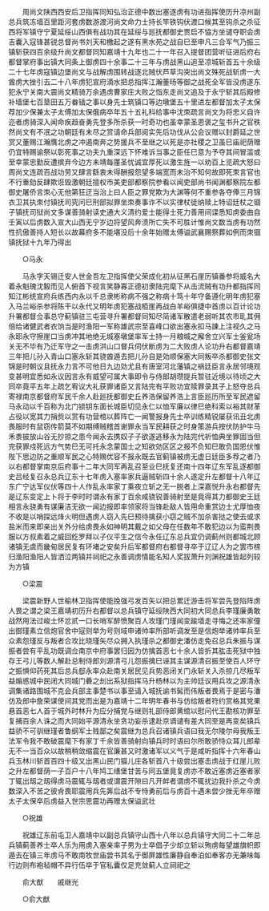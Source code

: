<!-- { "loadSidebar": true } -->
　　周尚文陕西西安后卫指挥同知弘治正德中数出塞逐虏有功进指挥使历升凉州副总兵筑冻墙百里距河套虏数游渡河尚文命力士持长竿铁钩伏渡口候其至钩杀之杀征西将军镇守宁夏延绥山西俱有战功其在延绥与廵抚都御史贾启不恊方坐谴夺职会虏吉囊入寇锋甚锐总督尚书刘天和檄起之遂有黑水苑之战自巳至申凡三合军气乃振三镇斩获四百余级升尚文都督同知嘉靖十九年也二十一年召入提督团营听征进后府右都督掌府事出镇大同条上御虏四十余事二十三年与虏战黑山追至凉城斩首五十余级二十七年虏寇镇边堡尚文与战解虏围转战逐北贼伏芦草沟突出尚文殊死战斩虏一大酋虏大挫引去二十八年虏犯宣府滴水把总指挥江瀚董旸等御之战死全军皆没虏遂东犯永宁关南大震尚文精骑万余遇虏曹家庄大败之恉东走尚文追及于永宁斩其后殿修补墙堡七百垦田五万畚锸之事以身先士筑镇口等边墩堡五十里进左都督加太子太保荐加少保兼太子太傅加太保俄病卒年五十五礼科给事中沈朿疏言尚文为将忠义自许迩者虏骑深入闻命疾趋奋勇先登多所杀获一时奇功也虽幸蒙圣恩褒之玺书升之官秩然尚文有不冺之功朝廷有未尽之赏请命兵部阅实先后功伐从公会议赠以封爵延之世赏又董赐江瀚膺北虏之冲遏南奔之势援兵不至继之以死是亦社稷之卫虽巳庙祀荫赠仍宜特赐谕祭以彰死事之功夫九重深远下怀难诉当事之臣任巳意为予夺其间冒滥或至幸蒙忠勤反遭摈弃今边方未靖每厪圣忧诚宜厚死以激生旌一以劝百上览疏大怒曰周尚文连疏百战功劳又肆言繇衷未得酬报怨望多端宽而未治不知何故即死朿言官也不行重劾反肆欺诳毁激朝廷擅权市美吏部都察院参看以闻吏部尚书闻渊都察院左都御史屠侨言朿心无他第狂迂当治上曰人臣之罪党欺为大渊等何不重参各夺俸三月锦衣卫其执朿付镇抚司究问巳刑部拟罪坐朿奏事诈不以实律杖徒纳赎上特诏廷杖之锢子镇抚司狱尚文多谋善骑射读史通大义清约爱士能得士死力善用间谍悉知虏委曲自壬寅以后虏数入宣大山西无宁岁边将望风奔溃所亡失不可胜计惟尚文数当虏有功然性抗傲善持人短长以故幕府多不能堪没后十余年始赠太傅谥武襄赐祭葬如例而朿锢镇抚狱十九年乃得出 

　　○马永 

　　马永字天锡迁安人世金吾左卫指挥使父荣成化初从征黑石崖历镇番参将威名大着永魁瑰沈毅而见人俯首下视言笑静寡正德初隶陆完麾下从击流贼有功升都指挥同知江彬统宣府兵练西内永以千总隶彬称病不强之称病十笃十年守备遵化明年虏犯塞入马兰峪杀参将陈干以永代又明年虏犯塞战栢崖再战白羊峪俱捷中首虏以百计论功升署都督佥事总守蓟镇驻三屯营寻升署都督同知尽简诸军散遣老弱听其农市耴其佣倍给诸健武者衣饷当是时渔阳一军称雄武宗至喜峰口欲出塞永扣马諌上注视久之马永耶永守擦崖口当虏冲其地绝无城塞墩堡率军士持一月粮城之廨舍立兴军士釜瓮场关无不毕有乃迁军守之一击虏洪山口督兵伺伏断虏为二大败虏人论功升右都督嘉靖三年把儿孙入青山口塞永斩其骁酋遁去把儿孙自是効顺保塞大同叛卒杀都御史张文锦是时朝议且抚永力言不可他日九边効尤且有唐室河北藩镇之祸廷臣言永居邻境观变甚明宜悉如永议因言永有威望可属大事即令与侍郎胡瓒提兵暂驻近境以待顷之大同卒竟平五年上疏乞宥议大礼获罪诸臣又言陆完有平败功宜赎罪录其子上怒夺总兵寄禄南京都督府军民千余人赴廵抚都御史丘养浩保留养浩上言臣廵历所至军民遮留马永动以千百称为北门锁钥东面长城臣切见永仁以恤军廉以律巳绝科索以裕其财革占役以宽其力捐赀以赏有功营棺以葬阵亡一闻警报身先士卒训练精锐屡获讯丑北虏畏服时有鼠窃传箭莫不如期缚贼稽首谢罪永当军民耕获之时身策游兵按伏防护牛马禾黍披放山谷无抄掠之患今闻永去携奴子子欲遂逃移永为陆完代祈恤典坐罪固当但完获罪戍死远方气势巳无可托永念蒙国士之知欲効区区之报不负知巳敢负国恩伏惟陛下思边防之重顺军民之心特赐优容不报永既去官蓟镇被虏无虚日廷臣多荐之者乃以右都督掌南京后府事十二年大同军再乱召至业巳抚复还南十四年辽东军乱逐都御史吕经复召永总兵辽东十七年虏入塞率家兵逼贼斩四十余人遂定升左都督十八年辽东广宁达军仪伏等四十人作乱永率家丁乘夜立斩之无一脱者上深嘉悦升永右都督先是辽东变定上卜将于李时时谓永有家丁百余咸骁锐善骑射至是竟得其力都御史王廷相言永骁勇有谋廉洁无欲一闻边报即率领家将当锋赴敌人皆用命重赏边士尤厚恤夜不收是以哨探远烽火明但遇虏人窃入先巳预待擒获小窃之贼不加杀害挞之使去或求盐米而来即亲出关外分给虏畏永如神明其戴之如父母在任数年不敢犯边以为蛮荆畏服以方叔素着之威回纥罗拜以子仪平生之信今永任辽东总兵宜仍调蓟州则都城北顾诸镇无虞而畿甸居民复有环堵之安矣升后军都督府右都督寻卒于辽辽人为之罢市榇归渔阳渔阳人皆洒泣两镇并祠祀之永善调虏情能名知人奖拔萧升刘渊祝雄皆起列较为方镇 

　　○梁震 

　　梁震新野人世榆林卫指挥使能挽强弓发百矢以把总累迁游击将军尝先登陷阵虏人畏之谓之梁王嘉靖初历升右都督以总兵镇守延绥陕西大同初大同总兵李瑾廉勇敢战然用法过峻土怀忿贰一口长哨军醉愤聚百人攻瑾门瑾闻变踰墙走寻悔之还率家僮出御瑾素立信炮官舍中寇则举为号则域申诸帅率所部听调发至是信炮举诸帅率兵至众素怨瑾反与叛者合攻比晓瑾矢尽众拥入执瑾杀之都御史潘仿走免召总兵朱振与谋振者尝有平乱功既调佥南京中府事罢归因为仿擒首恶七十余人皆折其肱击死狱中独存王弓儿等数人解赴总制侍郎刘源清弓儿怨振擒巳诬其主谋源清召振至使百人环守之振惧仰药死其后总兵郄永率众赴南关居民见兵势恶闭关门永斩关入杀掠几尽叛军益煽惑城中民闭大同城门礨之刦出系狱指挥马升杨林以为主帅廷议用兵攻之源清永调集诸路围城不克会兵部主事楚书以事至请入城抚谕书髯而伟叛者畏焉于是密与潘仿及郎中詹荣谋使间其党而出是为嘉靖十二年明年春书与仿给叛者符约赏格其党果悬首恶七人首于城外时林升为应分捕党与继则礼部侍郎黄绾以慰问代王勘核功罪至复捕百余人诛之而大同始平源清永坐贪功妄杀逮赴京谪谴有差大同至是再变矣镇兵益骄不可驯继瑾者鲁纲军士贱鄙之矣震继为总兵召诸镇兵语曰我无尔陵尔母我叛王法军令我不敢破震麾下有家丁千余皆善骑射向镇兵时时语曰尔所敢骄恃众耳儿郎辈无不一当百众以故稍稍敛缩震在官廉甚又时激诸军以义气于是咸听指挥十六年春山兵玉林川斩首百四十级又出黑山民门猫儿庄各斩首八十级尝出塞击虏战于红崖儿败之升左都督荫一子百户十八年鸠工缮堡甘苦与同五堡竟复虏亦不敢近塞虏近塞者家丁辄出刼之刼得虏马震辄与刼者或谓震开隙曰凡开衅者谓虏不辄扰边我扑杀之今虏数深入不苦之彼肻畏耶震用兵先筭后战不专恃勇前后与虏百十遇未尝少挫无年卒赠太子太保卒后虏益入世宗思震功再赠太保谥武壮 

　　○祝雄 

　　祝雄辽东前屯卫人嘉靖中以副总兵镇守山西十八年以总兵镇守大同二十二年总兵镇蓟善养士卒人乐为用虏入塞亲率子男为士卒倡子少却立斩以殉虏每望雄旗帜即遁去在镇三年虏马不敢南牧世庙尝书其名于御屏雄性廉静自奉泊如奉客亦无兼味每行边则布袍毡帽不异行伍卒于官私囊仅足充敛蓟人立祠祀之 

　　俞大猷　　戚继光 

　　○俞大猷 

